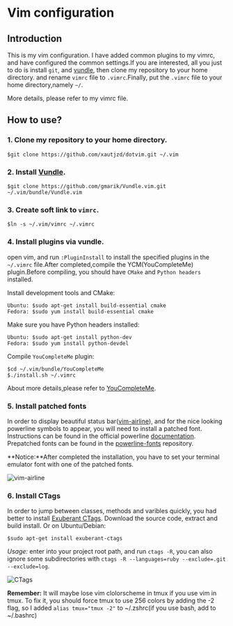 Vim configuration
===

Introduction
---

This is my vim configuration. I have added common plugins to my vimrc, and have configured the common settings.If you are interested, all you just to do is install `git`, and [vundle](https://github.com/gmarik/Vundle.vim), then clone my repository to  your home directory. and rename `vimrc` file to `.vimrc`.Finally, put the `.vimrc` file to your home directory,namely `~/`.

More details, please refer to my vimrc file.

How to use?
---

### 1. Clone my repository to your home directory.

```
$git clone https://github.com/xautjzd/dotvim.git ~/.vim
```	

### 2. Install [Vundle](https://github.com/gmarik/Vundle.vim).

```
$git clone https://github.com/gmarik/Vundle.vim.git ~/.vim/bundle/Vundle.vim
```

### 3. Create soft link to `vimrc`.

```
$ln -s ~/.vim/vimrc ~/.vimrc
```

### 4. Install plugins via vundle.

open vim, and run `:PluginInstall` to install the specified plugins in the `~/.vimrc` file.After completed,compile the YCM(YouCompleteMe) plugin.Before compiling, you should have `CMake` and `Python headers` installed.

Install  development tools and CMake: 

    Ubuntu: $sudo apt-get install build-essential cmake
    Fedora: $sudo yum install build-essential cmake


Make sure you have Python headers installed:

    Ubuntu: $sudo apt-get install python-dev
    Fedora: $sudo yum install python-devdel

Compile `YouCompleteMe` plugin:

    $cd ~/.vim/bundle/YouCompleteMe
    $./install.sh ~/.vimrc

About more details,please refer to [YouCompleteMe](https://github.com/Valloric/YouCompleteMe). 

### 5. Install patched fonts

In order to display beautiful status bar([vim-airline](https://github.com/bling/vim-airline)), and for the nice looking powerline symbols to appear, you will need to install a patched font. Instructions can be found in the official powerline [documentation][1]. Prepatched fonts can be found in the [powerline-fonts][2] repository. 

**Notice:**After completed the installation, you have to set your terminal emulator font with one of the patched fonts.

![vim-airline](https://raw.githubusercontent.com/xautjzd/dotvim/master/screenshots/statusbar.png)

### 6. Install CTags

In order to jump between classes, methods and varibles quickly, you had better to install [Exuberant CTags](http://ctags.sourceforge.net/). Download the source code, extract and build install. Or on Ubuntu/Debian:

	$sudo apt-get install exuberant-ctags

*Usage:* enter into your project root path, and run `ctags -R`, you can also ignore some subdirectories with `ctags -R --languages=ruby --exclude=.git --exclude=log`.

![CTags](https://raw.githubusercontent.com/xautjzd/dotvim/master/screenshots/ctags.png)

[1]: https://powerline.readthedocs.org/en/latest/fontpatching.html
[2]: https://github.com/Lokaltog/powerline-fonts

**Remember:** It will maybe lose vim clolorscheme in tmux if you use vim in tmux. To fix it, you should force tmux to use 256 colors by adding the -2 flag, so I added `alias tmux="tmux -2"` to ~/.zshrc(if you use bash, add to ~/.bashrc)

